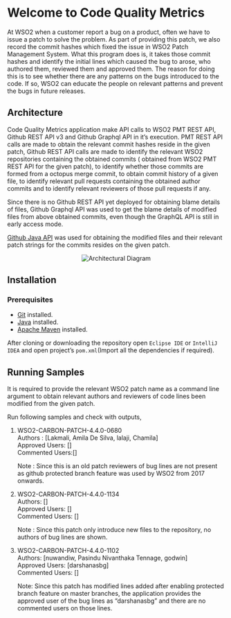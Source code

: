 # Welcome to Code Quality Metrics

At WSO2 when a customer report a bug on a product, often we have to issue a patch to solve the problem. As part of providing this patch, we also record the commit hashes which fixed the issue in WSO2 Patch Management System. What this program does is, it takes those commit hashes and identify the initial lines which caused the bug to arose, who authored them, reviewed them and approved them. The reason for doing this is to see whether there are any patterns on the bugs introduced to the code. If so, WSO2 can educate the people on relevant patterns and prevent the bugs in future releases. 

## Architecture
Code Quality Metrics application make API calls to WSO2 PMT REST API, Github REST API v3 and Github Graphql API in it’s execution. PMT REST API calls are made to obtain the relevant commit hashes reside in the given patch, Github REST API calls are made to identify the relevant WSO2 repositories containing the obtained commits ( obtained from WSO2 PMT REST API for the given patch), to identify whether those commits are formed from a octopus merge commit, to obtain commit history of a given file, to identify relevant pull requests containing the obtained author commits and to identify relevant reviewers of those pull requests if any.

Since there is no Github REST API yet deployed for obtaining blame details of files, Github Graphql API was used to get the blame details of modified files from above obtained commits, even though the GraphQL API is still in early access mode.

[Github Java API](https://github.com/eclipse/egit-github/tree/master/org.eclipse.egit.github.core) was used for obtaining the modified files and their relevant patch strings for the commits resides on the given patch.

<p align="center">
<img src="https://i.imgur.com/Ms1Kv4b.png" alt="Architectural Diagram"/>
</p>


## Installation
### Prerequisites
* [Git](https://git-scm.com/book/en/v2/Getting-Started-Installing-Git) installed.
* [Java](http://www.oracle.com/technetwork/java/javase/downloads/index-jsp-138363.html) installed.
* [Apache Maven](https://maven.apache.org/download.cgi) installed.

After cloning or downloading the repository open `Eclipse IDE` or `IntelliJ IDEA` and open project’s `pom.xml`(Import all the dependencies if required).

## Running Samples
It is required to provide the relevant WSO2 patch name as a command line argument to obtain relevant authors and reviewers of code lines been modified from the given patch.

Run following samples and check with outputs,

1. WSO2-CARBON-PATCH-4.4.0-0680   
    Authors : [Lakmali, Amila De Silva, lalaji, Chamila]  
    Approved Users: []  
    Commented Users:[]  
    
    Note : Since this is an old patch reviewers of bug lines are not present as github protected branch feature was used by WSO2 from 2017 onwards.
2. WSO2-CARBON-PATCH-4.4.0-1134  
    Authors: []  
    Approved Users: []  
    Commented Users: []  

    Note : Since this patch only introduce new files to the repository, no authors of bug lines are shown.

3. WSO2-CARBON-PATCH-4.4.0-1102  
    Authors: [nuwandiw, Pasindu Nivanthaka Tennage, godwin]  
    Approved Users: [darshanasbg]  
    Commented Users: []  
    
    Note: Since this patch has modified lines added after enabling protected branch feature on master branches, the application provides the approved user of the bug lines as “darshanasbg” and there are no commented users on those lines.
